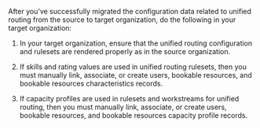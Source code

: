 After you've successfully migrated the configuration data related to unified routing from the source to target organization, do the following  in your target organization:

1. In your target organization, ensure that the unified routing configuration and rulesets are rendered properly as in the source organization.

2. If skills and rating values are used in unified routing rulesets, then you must manually link, associate, or create users, bookable resources, and bookable resources characteristics records.
  
3. If capacity profiles are used in rulesets and workstreams for unified routing, then you must manually link, associate, or create users, bookable resources, and bookable resources capacity profile records.